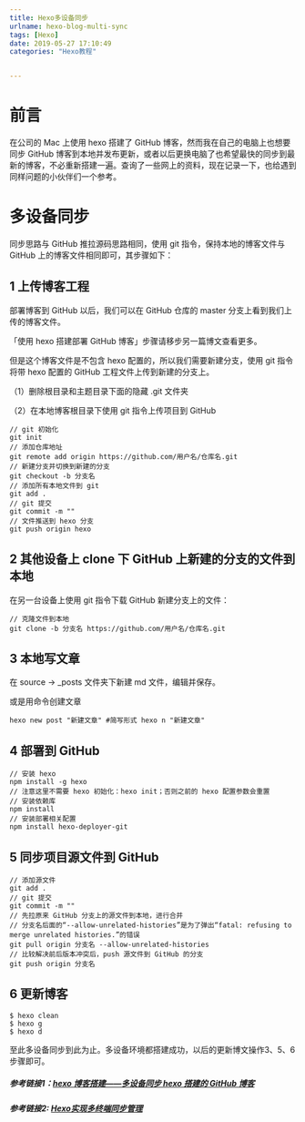 ```yaml
---
title: Hexo多设备同步
urlname: hexo-blog-multi-sync
tags: [Hexo]
date: 2019-05-27 17:10:49
categories: "Hexo教程"


---
```


# 前言

在公司的 Mac 上使用 hexo 搭建了 GitHub 博客，然而我在自己的电脑上也想要同步 GitHub 博客到本地并发布更新，或者以后更换电脑了也希望最快的同步到最新的博客，不必重新搭建一遍。查询了一些网上的资料，现在记录一下，也给遇到同样问题的小伙伴们一个参考。

# 多设备同步

同步思路与 GitHub 推拉源码思路相同，使用 git 指令，保持本地的博客文件与 GitHub 上的博客文件相同即可，其步骤如下：

## 1 上传博客工程

部署博客到 GitHub 以后，我们可以在 GitHub 仓库的 master 分支上看到我们上传的博客文件。

「使用 hexo 搭建部署 GitHub 博客」步骤请移步另一篇博文查看更多。

但是这个博客文件是不包含 hexo 配置的，所以我们需要新建分支，使用 git 指令将带 hexo 配置的 GitHub 工程文件上传到新建的分支上。

（1）删除根目录和主题目录下面的隐藏 .git 文件夹

（2）在本地博客根目录下使用 git 指令上传项目到 GitHub

```
// git 初始化
git init
// 添加仓库地址
git remote add origin https://github.com/用户名/仓库名.git
// 新建分支并切换到新建的分支
git checkout -b 分支名
// 添加所有本地文件到 git
git add .
// git 提交
git commit -m ""
// 文件推送到 hexo 分支
git push origin hexo
```

## 2 其他设备上 clone 下 GitHub 上新建的分支的文件到本地

在另一台设备上使用 git 指令下载 GitHub 新建分支上的文件：

```
// 克隆文件到本地
git clone -b 分支名 https://github.com/用户名/仓库名.git
```

## 3 本地写文章

在 source -> _posts 文件夹下新建 md 文件，编辑并保存。

或是用命令创建文章

```
hexo new post "新建文章" #简写形式 hexo n "新建文章"
```
## 4 部署到 GitHub

```
// 安装 hexo
npm install -g hexo
// 注意这里不需要 hexo 初始化：hexo init；否则之前的 hexo 配置参数会重置
// 安装依赖库
npm install
// 安装部署相关配置
npm install hexo-deployer-git
```

## 5 同步项目源文件到 GitHub

```
// 添加源文件
git add .
// git 提交
git commit -m ""
// 先拉原来 GitHub 分支上的源文件到本地，进行合并
// 分支名后面的“--allow-unrelated-histories”是为了弹出“fatal: refusing to merge unrelated histories.”的错误
git pull origin 分支名 --allow-unrelated-histories
// 比较解决前后版本冲突后，push 源文件到 GitHub 的分支
git push origin 分支名
```

## 6 更新博客

```
$ hexo clean
$ hexo g
$ hexo d
```

至此多设备同步到此为止。多设备环境都搭建成功，以后的更新博文操作3、5、6步骤即可。

##### 参考链接1：[hexo 博客搭建——多设备同步 hexo 搭建的 GitHub 博客](https://lishide.github.io/2018/02/12/hexo-blog-multi-sync/)

##### 参考链接2: [Hexo实现多终端同步管理](https://github.com/dxxzst/dxxzst.github.io/blob/master/source/_posts/Hexo实现多终端同步管理.md)
